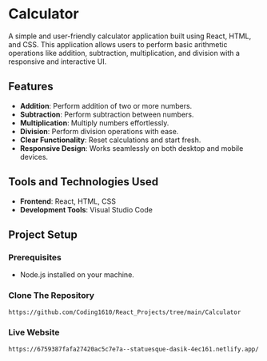 # Calculator

A simple and user-friendly calculator application built using React, HTML, and CSS. This application allows users to perform basic arithmetic operations like addition, subtraction, multiplication, and division with a responsive and interactive UI.

## Features

- **Addition**: Perform addition of two or more numbers.
- **Subtraction**: Perform subtraction between numbers.
- **Multiplication**: Multiply numbers effortlessly.
- **Division**: Perform division operations with ease.
- **Clear Functionality**: Reset calculations and start fresh.
- **Responsive Design**: Works seamlessly on both desktop and mobile devices.

## Tools and Technologies Used
- **Frontend**: React, HTML, CSS
- **Development Tools**: Visual Studio Code

## Project Setup

### Prerequisites
- Node.js installed on your machine.

### Clone The Repository
   ```bash
   https://github.com/Coding1610/React_Projects/tree/main/Calculator
   ```
### Live Website
   ```bash
   https://6759387fafa27420ac5c7e7a--statuesque-dasik-4ec161.netlify.app/
   ```
